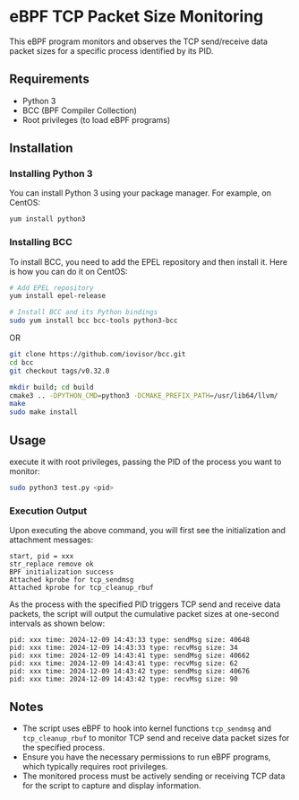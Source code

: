 # eBPF TCP Packet Size Monitoring

This eBPF program monitors and observes the TCP send/receive data packet sizes for a specific process identified by its PID. 

## Requirements

- Python 3
- BCC (BPF Compiler Collection)
- Root privileges (to load eBPF programs)

## Installation

### Installing Python 3

You can install Python 3 using your package manager. For example, on CentOS:

```sh
yum install python3
```

### Installing BCC

To install BCC, you need to add the EPEL repository and then install it. Here is how you can do it on CentOS:

```sh
# Add EPEL repository
yum install epel-release

# Install BCC and its Python bindings
sudo yum install bcc bcc-tools python3-bcc
```

OR 

```sh
git clone https://github.com/iovisor/bcc.git
cd bcc
git checkout tags/v0.32.0

mkdir build; cd build
cmake3 .. -DPYTHON_CMD=python3 -DCMAKE_PREFIX_PATH=/usr/lib64/llvm/
make
sudo make install
```

## Usage

execute it with root privileges, passing the PID of the process you want to monitor:

```sh
sudo python3 test.py <pid>
```

### Execution Output

Upon executing the above command, you will first see the initialization and attachment messages:

```
start, pid = xxx
str_replace remove ok
BPF initialization success
Attached kprobe for tcp_sendmsg
Attached kprobe for tcp_cleanup_rbuf
```

As the process with the specified PID triggers TCP send and receive data packets, the script will output the cumulative packet sizes at one-second intervals as shown below:

```
pid: xxx time: 2024-12-09 14:43:33 type: sendMsg size: 40648
pid: xxx time: 2024-12-09 14:43:33 type: recvMsg size: 34
pid: xxx time: 2024-12-09 14:43:41 type: sendMsg size: 40662
pid: xxx time: 2024-12-09 14:43:41 type: recvMsg size: 62
pid: xxx time: 2024-12-09 14:43:42 type: sendMsg size: 40676
pid: xxx time: 2024-12-09 14:43:42 type: recvMsg size: 90
```

## Notes

- The script uses eBPF to hook into kernel functions `tcp_sendmsg` and `tcp_cleanup_rbuf` to monitor TCP send and receive data packet sizes for the specified process.
- Ensure you have the necessary permissions to run eBPF programs, which typically requires root privileges.
- The monitored process must be actively sending or receiving TCP data for the script to capture and display information.
